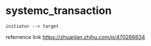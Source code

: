 # systemc_transaction
```
initiator --> target
```

referrence link
https://zhuanlan.zhihu.com/p/470266634
